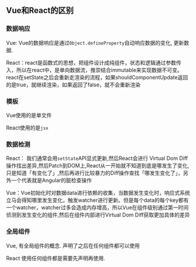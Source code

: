 ## Vue和React的区别

### 数据响应

Vue: Vue的数据响应是通过`Object.defineProperty`自动响应数据的变化, 更新数据.

React：react是函数式的思想，把组件设计成纯组件，状态和逻辑通过参数传入，所以在react中，是单向数据流，推崇结合immutable来实现数据不可变。react在setState之后会重新走渲染的流程，如果shouldComponentUpdate返回的是true，就继续渲染，如果返回了false，就不会重新渲染



### 模板

Vue使用的是单文件

React使用的是`jsx` 


### 数据检测

React： 我们通常会用`setState`API显式更新,然后React会进行 Virtual Dom Diff操作找出差异,然后Patch到DOM上,React从一开始就不知道到底是哪发生了变化,只是知道「有变化了」,然后再进行比较暴力的Diff操作查找「哪发生变化了」，另外一个代表就是Angular的脏检查操作

Vue：Vue初始化时对数据data进行依赖的收集，当数据发生变化时，响应式系统立马会得知哪里发生变化，触发watcher进行更新。但是每个data的每个key都有一个watcher，watcher过多会造成内存增高，所以Vue在组件级别通过第一时间侦测到发生变化的组件,然后在组件内部进行Virtual Dom Diff获取更加具体的差异


### 全局组件

Vue, 有全局组件的概念. 声明了之后在任何组件都可以使用

React 使用任何组件都是需要先声明再使用.
